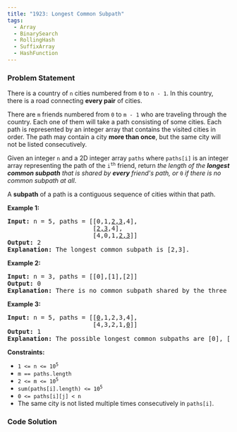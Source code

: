 ```yaml
---
title: "1923: Longest Common Subpath"
tags:
  - Array
  - BinarySearch
  - RollingHash
  - SuffixArray
  - HashFunction
---
```

### Problem Statement

<p>There is a country of <code>n</code> cities numbered from <code>0</code> to <code>n - 1</code>. In this country, there is a road connecting <b>every pair</b> of cities.</p>

<p>There are <code>m</code> friends numbered from <code>0</code> to <code>m - 1</code> who are traveling through the country. Each one of them will take a path consisting of some cities. Each path is represented by an integer array that contains the visited cities in order. The path may contain a city <strong>more than once</strong>, but the same city will not be listed consecutively.</p>

<p>Given an integer <code>n</code> and a 2D integer array <code>paths</code> where <code>paths[i]</code> is an integer array representing the path of the <code>i<sup>th</sup></code> friend, return <em>the length of the <strong>longest common subpath</strong> that is shared by <strong>every</strong> friend&#39;s path, or </em><code>0</code><em> if there is no common subpath at all</em>.</p>

<p>A <strong>subpath</strong> of a path is a contiguous sequence of cities within that path.</p>


<p><strong class="example">Example 1:</strong></p>

<pre>
<strong>Input:</strong> n = 5, paths = [[0,1,<u>2,3</u>,4],
                       [<u>2,3</u>,4],
                       [4,0,1,<u>2,3</u>]]
<strong>Output:</strong> 2
<strong>Explanation:</strong> The longest common subpath is [2,3].
</pre>

<p><strong class="example">Example 2:</strong></p>

<pre>
<strong>Input:</strong> n = 3, paths = [[0],[1],[2]]
<strong>Output:</strong> 0
<strong>Explanation:</strong> There is no common subpath shared by the three paths.
</pre>

<p><strong class="example">Example 3:</strong></p>

<pre>
<strong>Input:</strong> n = 5, paths = [[<u>0</u>,1,2,3,4],
                       [4,3,2,1,<u>0</u>]]
<strong>Output:</strong> 1
<strong>Explanation:</strong> The possible longest common subpaths are [0], [1], [2], [3], and [4]. All have a length of 1.</pre>


<p><strong>Constraints:</strong></p>

<ul>
	<li><code>1 &lt;= n &lt;= 10<sup>5</sup></code></li>
	<li><code>m == paths.length</code></li>
	<li><code>2 &lt;= m &lt;= 10<sup>5</sup></code></li>
	<li><code>sum(paths[i].length) &lt;= 10<sup>5</sup></code></li>
	<li><code>0 &lt;= paths[i][j] &lt; n</code></li>
	<li>The same city is not listed multiple times consecutively in <code>paths[i]</code>.</li>
</ul>


### Code Solution

```python

```
